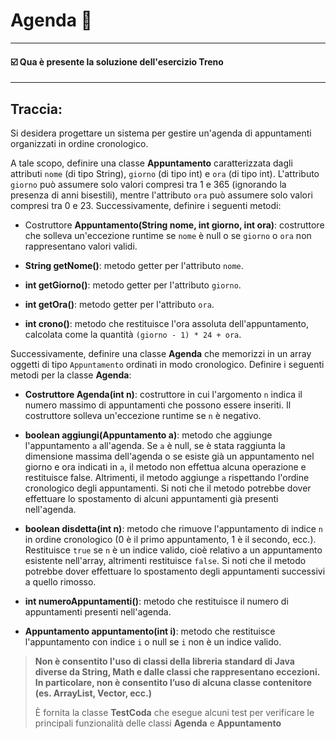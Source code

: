 # Agenda 📒
-- -
#### ☑️ Qua è presente la soluzione dell'esercizio Treno
-- -
## Traccia:
Si desidera progettare un sistema per gestire un'agenda di appuntamenti organizzati in ordine cronologico.

A tale scopo, definire una classe **Appuntamento** caratterizzata dagli attributi `nome` (di tipo String), `giorno` (di tipo int) e `ora` (di tipo int). L'attributo `giorno` può assumere solo valori compresi tra 1 e 365 (ignorando la presenza di anni bisestili), mentre l'attributo `ora` può assumere solo valori compresi tra 0 e 23. Successivamente, definire i seguenti metodi:

* Costruttore **Appuntamento(String nome, int giorno, int ora)**: costruttore che solleva un'eccezione runtime se `nome` è null o se `giorno` o `ora` non rappresentano valori validi.

* **String getNome()**: metodo getter per l'attributo `nome`.

* **int getGiorno()**: metodo getter per l'attributo `giorno`.

* **int getOra()**: metodo getter per l'attributo `ora`.

* **int crono()**: metodo che restituisce l'ora assoluta dell'appuntamento, calcolata come la quantità `(giorno - 1) * 24 + ora`.

Successivamente, definire una classe **Agenda** che memorizzi in un array oggetti di tipo `Appuntamento` ordinati in modo cronologico. Definire i seguenti metodi per la classe **Agenda**:

* **Costruttore Agenda(int n)**: costruttore in cui l'argomento `n` indica il numero massimo di appuntamenti che possono essere inseriti. Il costruttore solleva un'eccezione runtime se `n` è negativo.

* **boolean aggiungi(Appuntamento a)**: metodo che aggiunge l'appuntamento `a` all'agenda. Se `a` è null, se è stata raggiunta la dimensione massima dell'agenda o se esiste già un appuntamento nel giorno e ora indicati in `a`, il metodo non effettua alcuna operazione e restituisce false. Altrimenti, il metodo aggiunge `a` rispettando l'ordine cronologico degli appuntamenti. Si noti che il metodo potrebbe dover effettuare lo spostamento di alcuni appuntamenti già presenti nell'agenda.

* **boolean disdetta(int n)**: metodo che rimuove l'appuntamento di indice `n` in ordine cronologico (0 è il primo appuntamento, 1 è il secondo, ecc.). Restituisce `true` se `n` è un indice valido, cioè relativo a un appuntamento esistente nell'array, altrimenti restituisce `false`. Si noti che il metodo potrebbe dover effettuare lo spostamento degli appuntamenti successivi a quello rimosso.

* **int numeroAppuntamenti()**: metodo che restituisce il numero di appuntamenti presenti nell'agenda.

* **Appuntamento appuntamento(int i)**: metodo che restituisce l'appuntamento con indice `i` o null se `i` non è un indice valido.


>**Non è consentito l'uso di classi della libreria standard di Java diverse da String, Math e dalle classi che rappresentano eccezioni. In particolare, non è consentito
>l’uso di alcuna classe contenitore (es. ArrayList, Vector, ecc.)**
>
>È fornita la classe **TestCoda** che esegue alcuni test per verificare le principali
>funzionalità delle classi **Agenda** e **Appuntamento**